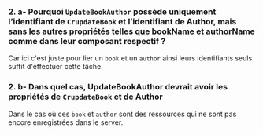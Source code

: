 ### 2. a- Pourquoi `UpdateBookAuthor` possède uniquement l’identifiant de `CrupdateBook` et l’identifiant de Author, mais sans les autres propriétés telles que bookName et authorName comme dans leur composant respectif ?
Car ici c'est juste pour lier un `book` et un `author` ainsi leurs identifiants seuls suffit d'éffectuer cette tâche.

### 2. b- Dans quel cas, UpdateBookAuthor devrait avoir les propriétés de `CrupdateBook` et de Author
Dans le cas où ces `book` et `author` sont des ressources qui ne sont pas encore enregistrées dans le server.
